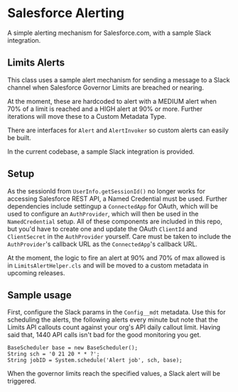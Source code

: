# Salesforce Alerting
A simple alerting mechanism for Salesforce.com, with a sample Slack integration.

## Limits Alerts
This class uses a sample alert mechanism for sending a message to a Slack channel when Salesforce Governor Limits are breached or nearing.

At the moment, these are hardcoded to alert with a MEDIUM alert when 70% of a limit is reached and a HIGH alert at 90% or more. Further iterations will move these to a Custom Metadata Type.

There are interfaces for `Alert` and `AlertInvoker` so custom alerts can easily be built.

In the current codebase, a sample Slack integration is provided.

## Setup
As the sessionId from `UserInfo.getSessionId()` no longer works for accessing Salesforce REST API, a Named Credential must be used. Further dependencies include settingup a `ConnectedApp` for OAuth, which will be used to configure an `AuthProvider`, which will then be used in the `NamedCredential` setup. All of these components are included in this repo, but you'd have to create one and update the OAuth `ClientId` and `ClientSecret` in the `AuthProvider` yourself. Care must be taken to include the `AuthProvider`'s callback URL as the `ConnectedApp`'s callback URL.

At the moment, the logic to fire an alert at 90% and 70% of max allowed is in `LimitsAlertHelper.cls` and will be moved to a custom metadata in upcoming releases.

## Sample usage
First, configure the Slack params in the `Config__mdt` metadata.
Use this for scheduling the alerts, the following alerts every minute but note that the Limits API callouts count against your org's API daily callout limit. Having said that, 1440 API calls isn't bad for the good monitoring you get.
```
BaseScheduler base = new BaseScheduler();
String sch = '0 21 20 * * ?';
String jobID = System.schedule('Alert job', sch, base);
```

When the governor limits reach the specified values, a Slack alert will be triggered.